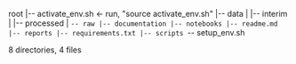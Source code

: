 root
|-- activate_env.sh      <- run, "source activate_env.sh"
|-- data
|   |-- interim
|   |-- processed
|   `-- raw
|-- documentation
|-- notebooks
|-- readme.md
|-- reports
|-- requirements.txt
|-- scripts
`-- setup_env.sh

8 directories, 4 files
